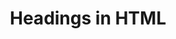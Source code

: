 ---
id: headings
title: Headings in HTML
sidebar_label: Headings
sidebar_position: 1
tags: [html, web-development, headings]
description: In this tutorial, you will learn about headings in HTML. Headings are used to define the structure of a web page and are used to provide a hierarchy of information.
---